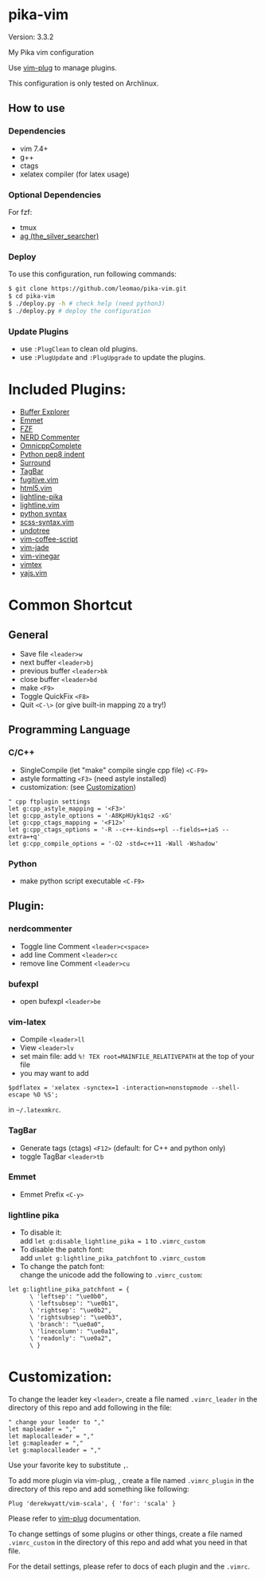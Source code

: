 # pika-vim

Version: 3.3.2

My Pika vim configuration

Use [vim-plug](https://github.com/junegunn/vim-plug) to manage plugins.

This configuration is only tested on Archlinux.

## How to use

### Dependencies

- vim 7.4+
- g++
- ctags
- xelatex compiler (for latex usage)

### Optional Dependencies

For fzf:
- tmux
- [ag (the\_silver\_searcher)](https://github.com/ggreer/the_silver_searcher)

### Deploy
To use this configuration, run following commands:
```bash
$ git clone https://github.com/leomao/pika-vim.git
$ cd pika-vim
$ ./deploy.py -h # check help (need python3)
$ ./deploy.py # deploy the configuration
```

### Update Plugins
- use `:PlugClean` to clean old plugins.
- use `:PlugUpdate` and `:PlugUpgrade` to update the plugins.

# Included Plugins:
- [Buffer Explorer](https://github.com/jlanzarotta/bufexplorer)
- [Emmet](https://github.com/mattn/emmet-vim)
- [FZF](https://github.com/junegunn/fzf)
- [NERD Commenter](https://github.com/scrooloose/nerdcommenter)
- [OmnicppComplete](https://github.com/vim-scripts/OmniCppComplete)
- [Python pep8 indent](https://github.com/hynek/vim-python-pep8-indent)
- [Surround](https://github.com/tpope/vim-surround)
- [TagBar](https://github.com/majutsushi/tagbar)
- [fugitive.vim](https://github.com/tpope/vim-fugitive)
- [html5.vim](https://github.com/othree/html5.vim)
- [lightline-pika](https://github.com/leomao/lightline-pika)
- [lightline.vim](https://github.com/itchyny/lightline.vim)
- [python syntax](https://github.com/hdima/python-syntax)
- [scss-syntax.vim](https://github.com/cakebaker/scss-syntax.vim)
- [undotree](https://github.com/mbbill/undotree)
- [vim-coffee-script](https://github.com/kchmck/vim-coffee-script)
- [vim-jade](https://github.com/digitaltoad/vim-jade)
- [vim-vinegar](https://github.com/tpope/vim-vinegar)
- [vimtex](https://github.com/lervag/vimtex)
- [yajs.vim](https://github.com/leomao/yajs.vim)

# Common Shortcut
## General
- Save file `<leader>w`
- next buffer `<leader>bj`
- previous buffer `<leader>bk`
- close buffer `<leader>bd`
- make `<F9>`
- Toggle QuickFix `<F8>`
- Quit `<C-\>` (or give built-in mapping `ZQ` a try!)

## Programming Language
### C/C++
- SingleCompile (let "make" compile single cpp file) `<C-F9>`
- astyle formatting `<F3>` (need astyle installed)
- customization: (see [Customization](#customization))
```vim
" cpp ftplugin settings
let g:cpp_astyle_mapping = '<F3>'
let g:cpp_astyle_options = '-A8KpHUyk1qs2 -xG'
let g:cpp_ctags_mapping = '<F12>'
let g:cpp_ctags_options = '-R --c++-kinds=+pl --fields=+iaS --extra=+q'
let g:cpp_compile_options = '-O2 -std=c++11 -Wall -Wshadow'
```

### Python
- make python script executable `<C-F9>`

## Plugin:
### nerdcommenter
- Toggle line Comment `<leader>c<space>`
- add line Comment `<leader>cc`
- remove line Comment `<leader>cu`

### bufexpl
- open bufexpl `<leader>be`

### vim-latex
- Compile `<leader>ll`
- View `<leader>lv`
- set main file: add `%! TEX root=MAINFILE_RELATIVEPATH` at the top of your file
- you may want to add
```
$pdflatex = 'xelatex -synctex=1 -interaction=nonstopmode --shell-escape %O %S';
```
in  `~/.latexmkrc`.

### TagBar
- Generate tags (ctags) `<F12>` (default: for C++ and python only)
- toggle TagBar `<leader>tb`

### Emmet
- Emmet Prefix `<C-y>`

### lightline pika
- To disable it:  
  add `let g:disable_lightline_pika = 1` to `.vimrc_custom`
- To disable the patch font:  
  add `unlet g:lightline_pika_patchfont` to
  `.vimrc_custom`
- To change the patch font:  
  change the unicode add the following to `.vimrc_custom`:
```vim
let g:lightline_pika_patchfont = {
      \ 'leftsep': "\ue0b0",
      \ 'leftsubsep': "\ue0b1",
      \ 'rightsep': "\ue0b2",
      \ 'rightsubsep': "\ue0b3",
      \ 'branch': "\ue0a0",
      \ 'linecolumn': "\ue0a1",
      \ 'readonly': "\ue0a2",
      \ }
```

# Customization:
To change the leader key `<leader>`, create a file named `.vimrc_leader`
in the directory of this repo and add following in the file:
```vim
" change your leader to ","
let mapleader = ","
let maplocalleader = ","
let g:mapleader = ","
let g:maplocalleader = ","
```
Use your favorite key to substitute `,`.  

To add more plugin via vim-plug, , create a file named `.vimrc_plugin`
in the directory of this repo and add something like following:
```vim
Plug 'derekwyatt/vim-scala', { 'for': 'scala' }
```
Please refer to [vim-plug](https://github.com/junegunn/vim-plug)
documentation.

To change settings of some plugins or other things, create a file named
`.vimrc_custom` in the directory of this repo and add what you need in
that file.

For the detail settings, please refer to docs of each plugin and the `.vimrc`.
